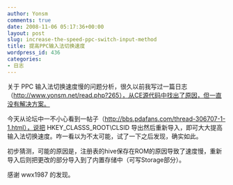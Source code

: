 ```yaml
---
author: Yonsm
comments: true
date: 2008-11-06 05:17:36+00:00
layout: post
slug: increase-the-speed-ppc-switch-input-method
title: 提高PPC输入法切换速度
wordpress_id: 436
categories:
- 日志
---
```


关于 PPC 输入法切换速度慢的问题分析，很久以前我写过一篇日志（http://www.yonsm.net/read.php?265），从CE源代码中找出了原因，但一直没有解决方案。  
  
今天从论坛中一不小心看到一帖子（http://bbs.pdafans.com/thread-306707-1-1.html），说把 HKEY_CLASSS_ROOT\CLSID 导出然后重新导入，即可大大提高输入法切换速度。咋一看以为不太可能，试了一下之后发现，确实如此。  
  
初步猜测，可能的原因是，注册表的hive保存在ROM的原因导致了速度慢，重新导入后则把更改的部分导入到了内置存储中（可写Storage部分）。  
  
感谢 wwx1987 的发现。  
  

